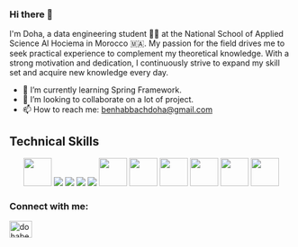 ### Hi there 👋

<!--
**dohabenhabbach/dohabenhabbach** is a ✨ _special_ ✨ repository because its `README.md` (this file) appears on your GitHub profile.

Here are some ideas to get you started:

- 🔭 I’m currently working on ...
- 🌱 I’m currently learning Spring Framework
- 👯 I’m looking to collaborate on a lot of project
- 🤔 I’m looking for help with ...
- 💬 Ask me about ...
- 📫 How to reach me: benhabbachdoha@gmail.com
- 😄 Pronouns: ...
- ⚡ Fun fact: ...
-->
I'm Doha, a data engineering student 👩‍💻  at the National School of Applied Science Al Hociema in Morocco 🇲🇦. My passion for the field drives me to seek practical experience to complement my theoretical knowledge. With a strong motivation and dedication, I continuously strive to expand my skill set and acquire new knowledge every day.

- 🌱 I’m currently learning Spring Framework.
- 👯 I’m looking to collaborate on a lot of project.
- 📫 How to reach me: benhabbachdoha@gmail.com

<h2>Technical Skills</h2>
<p align="center">
  <img src="https://cdn.icon-icons.com/icons2/2107/PNG/96/file_type_jupyter_icon_130494.png" width="50" height="50"/>
  <img src="https://img.icons8.com/color/48/000000/java-coffee-cup-logo.png"/>
  <img src="https://img.icons8.com/color/48/000000/spring-logo.png"/>
  <img src="https://img.icons8.com/color/48/000000/python.png"/>
  <img src="https://img.icons8.com/color/48/000000/mysql-logo.png"/>
  <img src="https://cdn.icon-icons.com/icons2/2107/PNG/96/file_type_scala_icon_130180.png" width="50" height="50"/>
  <img src="https://cdn.icon-icons.com/icons2/2699/PNG/96/apache_spark_logo_icon_170561.png" width="50" height="50"/>
  <img src="https://cdn.icon-icons.com/icons2/2699/PNG/96/apache_hadoop_logo_icon_169586.png" width="50" height="50"/>
  <img src="https://cdn.icon-icons.com/icons2/2107/PNG/96/file_type_r_icon_130212.png" width="50" height="50"/>
  <img src="https://cdn.icon-icons.com/icons2/2107/PNG/96/file_type_html_icon_130541.png" width="50" height="50"/>
  <img src="https://cdn.icon-icons.com/icons2/2107/PNG/96/file_type_css_icon_130661.png" width="50" height="50"/>
  
</p>

<h3 align="left">Connect with me:</h3>
<p align="left">
<a href="https://www.linkedin.com/in/doha-benhabbach-343161224/" target="blank"><img align="center" src="https://raw.githubusercontent.com/rahuldkjain/github-profile-readme-generator/master/src/images/icons/Social/linked-in-alt.svg" alt="dohabenhabbach" height="30" width="40" /></a>
</p>




